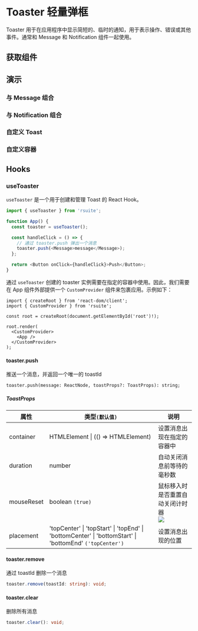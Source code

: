 # Toaster 轻量弹框

Toaster 用于在应用程序中显示简短的、临时的通知，用于表示操作、错误或其他事件。通常和 Message 和 Notification 组件一起使用。

## 获取组件

<!--{include:<import-guide>}-->

## 演示

### 与 Message 组合

<!--{include:`with-message.md`}-->

### 与 Notification 组合

<!--{include:`with-notification.md`}-->

### 自定义 Toast

<!--{include:`custom.md`}-->

### 自定义容器

<!--{include:`custom-container.md`}-->

## Hooks

### useToaster

`useToaster` 是一个用于创建和管理 Toast 的 React Hook。

```ts
import { useToaster } from 'rsuite';

function App() {
  const toaster = useToaster();

  const handleClick = () => {
    // 通过 toaster.push 弹出一个消息
    toaster.push(<Message>message</Message>);
  };

  return <Button onClick={handleClick}>Push</Button>;
}
```

通过 `useToaster` 创建的 toaster 实例需要在指定的容器中使用。因此，我们需要在 App 组件外部提供一个 `CustomProvider` 组件来包裹应用。示例如下：

```tsx
import { createRoot } from 'react-dom/client';
import { CustomProvider } from 'rsuite';

const root = createRoot(document.getElementById('root')!);

root.render(
  <CustomProvider>
    <App />
  </CustomProvider>
);
```

#### toaster.push

推送一个消息，并返回一个唯一的 toastId

```
toaster.push(message: ReactNode, toastProps?: ToastProps): string;
```

##### ToastProps

| 属性       | 类型`(默认值)`                                                                                          | 说明                                             |
| ---------- | ------------------------------------------------------------------------------------------------------- | ------------------------------------------------ |
| container  | HTMLElement \| (() => HTMLElement)                                                                      | 设置消息出现在指定的容器中                       |
| duration   | number                                                                                                  | 自动关闭消息前等待的毫秒数                       |
| mouseReset | boolean `(true)`                                                                                        | 鼠标移入时是否重置自动关闭计时器<br/>![][5.65.0] |
| placement  | 'topCenter' \| 'topStart' \| 'topEnd' \| 'bottomCenter' \| 'bottomStart' \| 'bottomEnd' `('topCenter')` | 设置消息出现的位置                               |

#### toaster.remove

通过 toastId 删除一个消息

```ts
toaster.remove(toastId: string): void;
```

#### toaster.clear

删除所有消息

```ts
toaster.clear(): void;
```

[5.65.0]: https://img.shields.io/badge/>=-v5.65.0-blue
